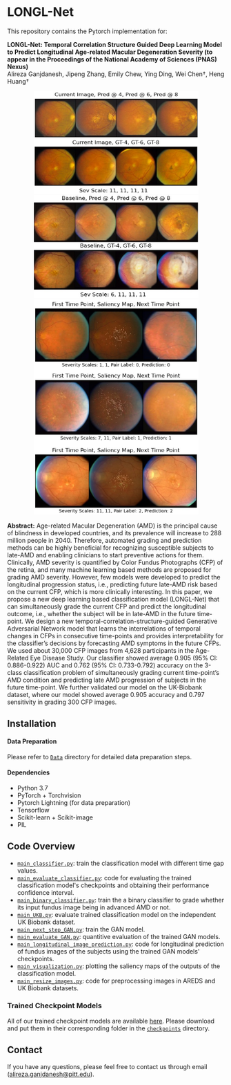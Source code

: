 # LONGL-Net

This repository contains the Pytorch implementation for:

**LONGL-Net: Temporal Correlation Structure Guided Deep Learning Model to Predict Longitudinal Age-related Macular Degeneration Severity (to appear in the Proceedings of the National Academy of Sciences (PNAS) Nexus)**<br/>Alireza Ganjdanesh, Jipeng Zhang, Emily Chew, Ying Ding, Wei Chen&dagger;, Heng Huang&dagger;

<div align="center">
    <img style="display: inline" src=./Figures/LongitudinalPred.png width = '381px' height = '238px'>
    <img style="display: inline" src=./Figures/ProgressedMainText1.png width = '381px' height = '238px'>
</div>
<div align="center">
    <img style="display: inline" src=./Figures/saliency.png width = '381px' height = '498px'>
</div>

**Abstract:** Age-related Macular Degeneration (AMD) is the principal cause of blindness in developed countries, and its prevalence will increase to 288 million people in 2040. Therefore, automated grading and prediction methods can be highly beneficial for recognizing susceptible subjects to late-AMD and enabling clinicians to start preventive actions for them. Clinically, AMD severity is quantified by Color Fundus Photographs (CFP) of the retina, and many machine learning based methods are proposed for grading AMD severity. However, few models were developed to predict the longitudinal progression status, i.e., predicting future late-AMD risk based on the current CFP, which is more clinically interesting. In this paper, we propose a new deep learning based classification model (LONGL-Net) that can simultaneously grade the current CFP and predict the longitudinal outcome, i.e., whether the subject will be in late-AMD in the future time-point. We design a new temporal-correlation-structure-guided Generative Adversarial Network model that learns the interrelations of temporal changes in CFPs in consecutive time-points and provides interpretability for the classifier’s decisions by forecasting AMD symptoms in the future CFPs. We used about 30,000 CFP images from 4,628 participants in the Age-Related Eye Disease Study. Our classifier showed average 0.905 (95% CI: 0.886-0.922) AUC and 0.762 (95% CI: 0.733-0.792) accuracy on the 3-class classification problem of simultaneously grading current time-point’s AMD condition and predicting late AMD progression of subjects in the future time-point. We further validated our model on the UK-Biobank dataset, where our model showed average 0.905 accuracy and 0.797 sensitivity in grading 300 CFP images.

## Installation

#### Data Preparation
Please refer to [`Data`](./Data) directory for detailed data preparation steps.

#### Dependencies
- Python 3.7 
- PyTorch + Torchvision
- Pytorch Lightning (for data preparation)
- Tensorflow
- Scikit-learn + Scikit-image
- PIL

## Code Overview
- [`main_classifier.py`](main_classifier.py): train the classification model with different time gap values.
- [`main_evaluate_classifier.py`](main_evaluate_classifier.py): code for evaluating the trained classification model's checkpoints and obtaining their performance confidence interval.
- [`main_binary_classifier.py`](main_binary_classifier.py): train the a binary classifier to grade whether its input fundus image being in advanced AMD or not.
- [`main_UKB.py`](main_UKB.py): evaluate trained classification model on the independent UK Biobank dataset.
- [`main_next_step_GAN.py`](main_next_step_GAN.py): train the GAN model.
- [`main_evaluate_GAN.py`](main_evaluate_GAN.py): quantitive evaluation of the trained GAN models.
- [`main_longitudinal_image_prediction.py`](main_longitudinal_image_prediction.py): code for longitudinal prediction of fundus images of the subjects using the trained GAN models' checkpoints.
- [`main_visualization.py`](main_visualization.py): plotting the saliency maps of the outputs of the classification model.
- [`main_resize_images.py`](main_resize_images.py): code for preprocessing images in AREDS and UK Biobank datasets.

### Trained Checkpoint Models
All of our trained checkpoint models are available [here](https://drive.google.com/drive/folders/1fGw8NEiO32e0S5DriuxrI7nbySyNi-gk?usp=sharing). Please download and put them in their corresponding folder in the [`checkpoints`](Models/checkpoints) directory.

## Contact

If you have any questions, please feel free to contact us through email (alireza.ganjdanesh@pitt.edu).
